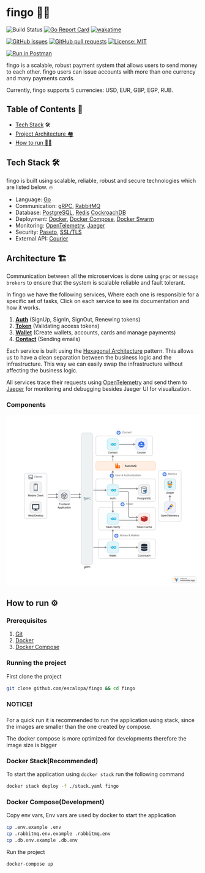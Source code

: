 # fingo 🏦💸

![Build Status](https://github.com/escalopa/fingo/actions/workflows/push.yml/badge.svg)
[![Go Report Card](https://goreportcard.com/badge/github.com/escalopa/fingo)](https://goreportcard.com/report/github.com/escalopa/fingo)
[![wakatime](https://wakatime.com/badge/user/965e81db-2a88-4564-b236-537c4a901130/project/429a1182-b0c0-4de2-9ef9-67246e1b4d21.svg)](https://wakatime.com/badge/user/965e81db-2a88-4564-b236-537c4a901130/project/429a1182-b0c0-4de2-9ef9-67246e1b4d21)

<!-- [![codecov](https://codecov.io/github/escalopa/fingo/branch/main/graph/badge.svg?token=1D11YHAJN8)](https://codecov.io/github/escalopa/fingo) -->

[![GitHub issues](https://img.shields.io/github/issues/escalopa/fingo.svg)](https://github.com/escalopa/fingo/issues)
[![GitHub pull requests](https://img.shields.io/github/issues-pr/escalopa/fingo.svg)](https://github.com/escalopa/fingo/pulls)
[![License: MIT](https://img.shields.io/badge/License-MIT-yellow.svg)](https://opensource.org/licenses/MIT)

[![Run in Postman](https://run.pstmn.io/button.svg)](https://www.postman.com/lively-sunset-417832/workspace/public/collection/64306c0fe41234ba40c9dcec)

fingo is a scalable, robust payment system that allows users to send money to each other. fingo users can issue accounts with more than one currency and many payments cards.

Currently, fingo supports 5 currencies: USD, EUR, GBP, EGP, RUB.

## Table of Contents 📑

  - [Tech Stack](#tech-stack-) 🛠
  - [Project Architecture 🏘](#architecture-)
  - [How to run 🏃‍♂️](#how-to-run-)

## Tech Stack 🛠

fingo is built using scalable, reliable, robust and secure technologies which are listed below. 🔥

- Language: [Go](https://golang.org/)
- Communication: [gRPC](https://grpc.io/), [RabbitMQ](https://www.rabbitmq.com/)
- Database: [PostgreSQL](https://www.postgresql.org/), [Redis](https://redis.io/) [CockroachDB](https://www.cockroachlabs.com/)
- Deployment: [Docker](https://www.docker.com/), [Docker Compose](https://docs.docker.com/compose/), [Docker Swarm](https://docs.docker.com/engine/swarm/)
- Monitoring: [OpenTelemetry](https://opentelemetry.io/), [Jaeger](https://www.jaegertracing.io/)
- Security: [Paseto](https://paseto.io/), [SSL/TLS](https://en.wikipedia.org/wiki/Transport_Layer_Security)
- External API: [Courier](https://www.courier.com/)


## Architecture 🏗

Communication between all the microservices is done using `grpc` or `message brokers` to
ensure that the system is scalable reliable and fault tolerant.

In fingo we have the following services, Where each one is responsible for a specific set of tasks,
Click on each service to see its documentation and how it works.

1. [**Auth**](./auth) (SignUp, SignIn, SignOut, Renewing tokens)
2. [**Token**](./token) (Validating access tokens)
3. [**Wallet**](./wallet) (Create wallets, accounts, cards  and manage payments)
4. [**Contact**](./contact) (Sending emails)

Each service is built using the [Hexagonal Architecture](https://en.wikipedia.org/wiki/Hexagonal_architecture_(software)) pattern.
This allows us to have a clean separation between the business logic and the infrastructure. This way we can easily swap the infrastructure without affecting the business logic.

All services trace their requests using [OpenTelemetry](https://opentelemetry.io/) and send them to [Jaeger](https://www.jaegertracing.io/) for monitoring and debugging besides Jaeger UI for visualization.

### Components
![Diagram](./docs/fingo.png)

## How to run ⚙️

### Prerequisites

1. [Git](https://git-scm.com/book/en/v2/Getting-Started-Installing-Git)
2. [Docker](https://docs.docker.com/get-docker/)
3. [Docker Compose](https://docs.docker.com/compose/install/)

### Running the project

First clone the project

```bash
git clone github.com/escalopa/fingo && cd fingo
```

### NOTICE❗

For a quick run it is recommended to run the application using stack, since the images are smaller than the one created by compose.

The docker compose is more optimized for developments therefore the image size is bigger

### Docker Stack(Recommended)

To start the application using `docker stack` run the following command

```bash
docker stack deploy -f ./stack.yaml fingo
```

### Docker Compose(Development)

Copy env vars, Env vars are used by docker to start the application

```bash
cp .env.example .env
cp .rabbitmq.env.example .rabbitmq.env
cp .db.env.example .db.env
```

Run the project

```bash
docker-compose up
```
